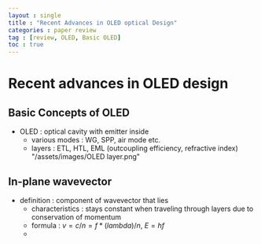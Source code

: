 ```yaml
---
layout : single
title : "Recent Advances in OLED optical Design"
categories : paper review
tag : [review, OLED, Basic OLED]
toc : true
---
```


# Recent advances in OLED design

## Basic Concepts of OLED
-  OLED : optical cavity with emitter inside 
    - various modes : WG, SPP, air mode etc.
    - layers : ETL, HTL, EML (outcoupling efficiency, refractive index)
"/assets/images/OLED layer.png"

## In-plane wavevector
- definition : component of wavevector that lies 
    - characteristics : stays constant when traveling through layers due to conservation of momentum
    - formula : $v=c/n=f*(lambda)/n$, $E=hf$
    - 